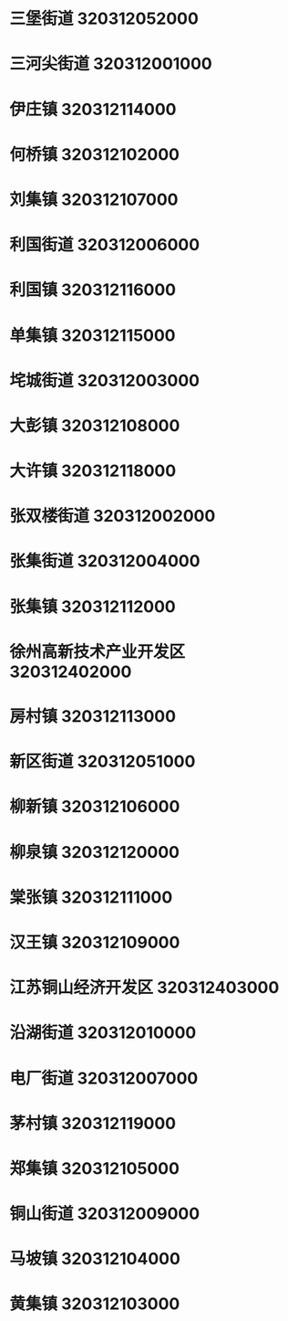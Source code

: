# 三堡街道 320312052000
# 三河尖街道 320312001000
# 伊庄镇 320312114000
# 何桥镇 320312102000
# 刘集镇 320312107000
# 利国街道 320312006000
# 利国镇 320312116000
# 单集镇 320312115000
# 垞城街道 320312003000
# 大彭镇 320312108000
# 大许镇 320312118000
# 张双楼街道 320312002000
# 张集街道 320312004000
# 张集镇 320312112000
# 徐州高新技术产业开发区 320312402000
# 房村镇 320312113000
# 新区街道 320312051000
# 柳新镇 320312106000
# 柳泉镇 320312120000
# 棠张镇 320312111000
# 汉王镇 320312109000
# 江苏铜山经济开发区 320312403000
# 沿湖街道 320312010000
# 电厂街道 320312007000
# 茅村镇 320312119000
# 郑集镇 320312105000
# 铜山街道 320312009000
# 马坡镇 320312104000
# 黄集镇 320312103000
